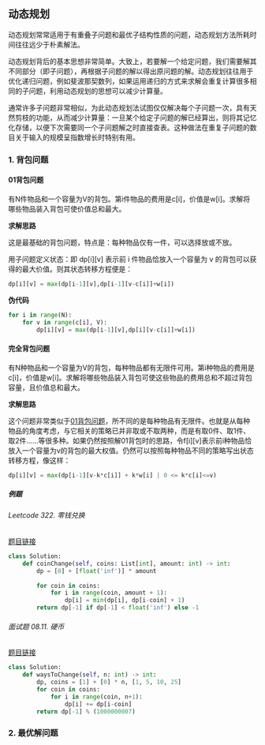## 动态规划

动态规划常常适用于有重叠子问题和最优子结构性质的问题，动态规划方法所耗时间往往远少于朴素解法。

动态规划背后的基本思想非常简单。大致上，若要解一个给定问题，我们需要解其不同部分（即子问题），再根据子问题的解以得出原问题的解。动态规划往往用于优化递归问题，例如斐波那契数列，如果运用递归的方式来求解会重复计算很多相同的子问题，利用动态规划的思想可以减少计算量。

通常许多子问题非常相似，为此动态规划法试图仅仅解决每个子问题一次，具有天然剪枝的功能，从而减少计算量：一旦某个给定子问题的解已经算出，则将其记忆化存储，以便下次需要同一个子问题解之时直接查表。这种做法在重复子问题的数目关于输入的规模呈指数增长时特别有用。



### 1. 背包问题 <div id="pack"/>

#### 01背包问题 <div id="01pack"/>

有N件物品和一个容量为V的背包。第i件物品的费用是c[i]，价值是w[i]。求解将哪些物品装入背包可使价值总和最大。



**求解思路**

这是最基础的背包问题，特点是：每种物品仅有一件，可以选择放或不放。

用子问题定义状态：即 dp\[i][v] 表示前 i 件物品恰放入一个容量为 v 的背包可以获得的最大价值。则其状态转移方程便是：

```python
dp[i][v] = max(dp[i-1][v],dp[i-1][v-c[i]]+w[i])
```



**伪代码**

```python
for i in range(N):
    for v in range(c[i], V):
        dp[i][v] = max(dp[i-1][v],dp[i][v-c[i]]+w[i])
```



#### 完全背包问题 <div id="complete-pack"/>

有N种物品和一个容量为V的背包，每种物品都有无限件可用。第i种物品的费用是c[i]，价值是w[i]。求解将哪些物品装入背包可使这些物品的费用总和不超过背包容量，且价值总和最大。



**求解思路**

这个问题非常类似于[01背包问题](http://love-oriented.com/pack/P01.html)，所不同的是每种物品有无限件。也就是从每种物品的角度考虑，与它相关的策略已并非取或不取两种，而是有取0件、取1件、取2件……等很多种。如果仍然按照解01背包时的思路，令f[i][v]表示前i种物品恰放入一个容量为v的背包的最大权值。仍然可以按照每种物品不同的策略写出状态转移方程，像这样：

```python
dp[i][v] = max(dp[i-1][v-k*c[i]] + k*w[i] | 0 <= k*c[i]<=v)
```



##### 例题

###### Leetcode 322. 零钱兑换

[题目链接](https://leetcode-cn.com/problems/coin-change/)

```python
class Solution:
    def coinChange(self, coins: List[int], amount: int) -> int:
        dp = [0] + [float('inf')] * amount
        
        for coin in coins:
            for i in range(coin, amount + 1):
                dp[i] = min(dp[i], dp[i-coin] + 1)
        return dp[-1] if dp[-1] < float('inf') else -1
```





###### 面试题 08.11. 硬币

[题目链接](https://leetcode-cn.com/problems/coin-lcci/)

```python
class Solution:
    def waysToChange(self, n: int) -> int:
        dp, coins = [1] + [0] * n, [1, 5, 10, 25]
        for coin in coins:
            for i in range(coin, n+1):
                dp[i] += dp[i-coin]
        return dp[-1] % (1000000007)
```





### 2. 最优解问题



